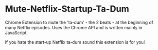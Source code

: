 # Mute-Netflix-Startup-Ta-Dum
Chrome Extension to mute the 'ta-dum' - the 2 beats - at the beginning of many Netflix episodes. Uses the Chrome API and is written mainly in JavaScript.

If you hate the start-up Netflix ta-dum sound this extension is for you!
